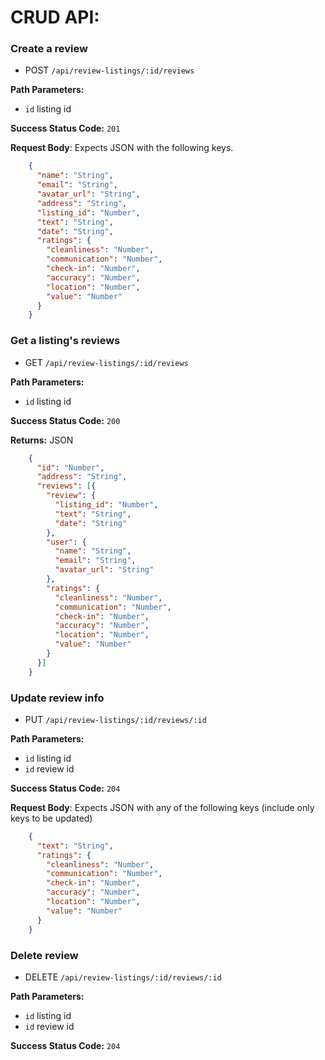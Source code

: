 # CRUD API:

### **Create a review**
  * POST `/api/review-listings/:id/reviews`

**Path Parameters:**
  * `id` listing id

**Success Status Code:** `201`

**Request Body**: Expects JSON with the following keys.

```json
    {
      "name": "String",
      "email": "String",
      "avatar_url": "String",
      "address": "String",
      "listing_id": "Number",
      "text": "String",
      "date": "String",
      "ratings": {
        "cleanliness": "Number",
        "communication": "Number",
        "check-in": "Number",
        "accuracy": "Number",
        "location": "Number",
        "value": "Number"
      }
    }
```


### **Get a listing's reviews**
  * GET `/api/review-listings/:id/reviews`  

**Path Parameters:**
  * `id` listing id

**Success Status Code:** `200`

**Returns:** JSON

```json
    {
      "id": "Number",
      "address": "String",
      "reviews": [{
        "review": {
          "listing_id": "Number",
          "text": "String",
          "date": "String"
        },
        "user": {
          "name": "String",
          "email": "String",
          "avatar_url": "String"
        },
        "ratings": {
          "cleanliness": "Number",
          "communication": "Number",
          "check-in": "Number",
          "accuracy": "Number",
          "location": "Number",
          "value": "Number"
        }
      }]
    }
```


### **Update review info**
  * PUT `/api/review-listings/:id/reviews/:id`

**Path Parameters:**
  * `id` listing id
  * `id` review id

**Success Status Code:** `204`

**Request Body**: Expects JSON with any of the following keys (include only keys to be updated)

```json
    {
      "text": "String",
      "ratings": {
        "cleanliness": "Number",
        "communication": "Number",
        "check-in": "Number",
        "accuracy": "Number",
        "location": "Number",
        "value": "Number"
      }
    }
```


### **Delete review**
  * DELETE `/api/review-listings/:id/reviews/:id`

**Path Parameters:**
  * `id` listing id
  * `id` review id

**Success Status Code:** `204`
